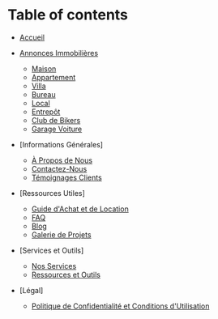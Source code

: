 # Table of contents

* [Accueil](README.md)

* [Annonces Immobilières](annonces/README.md)
  * [Maison](annonces/maison.md)
  * [Appartement](annonces/appartement.md)
  * [Villa](annonces/villa.md)
  * [Bureau](annonces/bureau.md)
  * [Local](annonces/local.md)
  * [Entrepôt](annonces/entrepot.md)
  * [Club de Bikers](annonces/club_de_bikers.md)
  * [Garage Voiture](annonces/garage_voiture.md)

* [Informations Générales]
  * [À Propos de Nous](pages/a_propos.md)
  * [Contactez-Nous](pages/contact.md)
  * [Témoignages Clients](pages/temoignages.md)

* [Ressources Utiles]
  * [Guide d'Achat et de Location](pages/guide.md)
  * [FAQ](pages/faq.md)
  * [Blog](pages/blog.md)
  * [Galerie de Projets](pages/galerie.md)

* [Services et Outils]
  * [Nos Services](pages/services.md)
  * [Ressources et Outils](pages/ressources.md)

* [Légal]
  * [Politique de Confidentialité et Conditions d'Utilisation](pages/politique.md)
